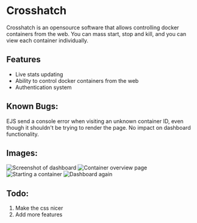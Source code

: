 # Crosshatch

Crosshatch is an opensource software that allows controlling docker containers from the web. You can mass start, stop and kill, and you can view each container individually.

## Features

- Live stats updating
- Ability to control docker containers from the web
- Authentication system

## Known Bugs:

EJS send a console error when visiting an unknown container ID, even though it shouldn't be trying to render the page. No impact on dashboard functionality.

## Images:

![Screenshot of dashboard](https://bot-has-a-hissy-fit.uploader.one/uploads/VKQ3e.png)
![Container overview page](https://bot-has-a-hissy-fit.uploader.one/uploads/Bt0c6.png)
![Starting a container](https://bot-has-a-hissy-fit.uploader.one/uploads/ZPC8u.png)
![Dashboard again](https://bot-has-a-hissy-fit.uploader.one/uploads/wHWje.png)

## Todo:
1. Make the css nicer
2. Add more features